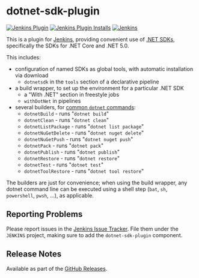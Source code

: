 # dotnet-sdk-plugin

[![Jenkins Plugin][Badge:Version]](https://plugins.jenkins.io/dotnet-sdk)
[![Jenkins Plugin Installs][Badge:Installs]](https://plugins.jenkins.io/dotnet-sdk)
[![Jenkins][Badge:Build]](https://ci.jenkins.io/job/Plugins/job/dotnet-sdk-plugin/job/master/)

This is a plugin for [Jenkins][Jenkins], providing convenient use of
[.NET SDKs][MS:Download], specifically the SDKs for .NET Core and .NET
5.0.

This includes:

- configuration of named SDKs as global tools, with automatic
  installation via download
  - `dotnetsdk` in the `tools` section of a declarative pipeline
- a build wrapper, to set up the environment for a particular .NET SDK
  - a "With .NET" section in freestyle jobs
  - `withDotNet` in pipelines
- several builders, for [common `dotnet` commands][MS:Docs]:
  - `dotnetBuild` - runs "`dotnet build`"
  - `dotnetClean` - runs "`dotnet clean`"
  - `dotnetListPackage` - runs "`dotnet list package`"
  - `dotnetNuGetDelete` - runs "`dotnet nuget delete`"
  - `dotnetNuGetPush` - runs "`dotnet nuget push`"
  - `dotnetPack` - runs "`dotnet pack`"
  - `dotnetPublish` - runs "`dotnet publish`"
  - `dotnetRestore` - runs "`dotnet restore`"
  - `dotnetTest` - runs "`dotnet test`"
  - `dotnetToolRestore` - runs "`dotnet tool restore`"

The builders are just for convenience; when using the build wrapper,
any dotnet command line can be executed using a shell step (`bat`,
`sh`, `powershell`, `pwsh`, ...), as applicable.

## Reporting Problems

Please report issues in the [Jenkins Issue Tracker][Issues].
File them under the `JENKINS` project, making sure to add the
`dotnet-sdk-plugin` component.

## Release Notes

Available as part of the [GitHub Releases][Releases].

[Badge:Version]: https://img.shields.io/jenkins/plugin/v/dotnet-sdk.svg?label=latest%20version&color=indigo
[Badge:Installs]: https://img.shields.io/jenkins/plugin/i/dotnet-sdk.svg?color=indigo
[Badge:Build]: https://ci.jenkins.io/job/Plugins/job/dotnet-sdk-plugin/job/master/badge/icon?subject=Jenkins%20CI
[Issues]: https://issues.jenkins-ci.org/
[Jenkins]: https://www.jenkins.io/
[MS:Docs]: https://docs.microsoft.com/en-us/dotnet/core/tools/
[MS:Download]: https://dotnet.microsoft.com/download/dotnet-core
[Releases]: https://github.com/jenkinsci/dotnet-sdk-plugin/releases
